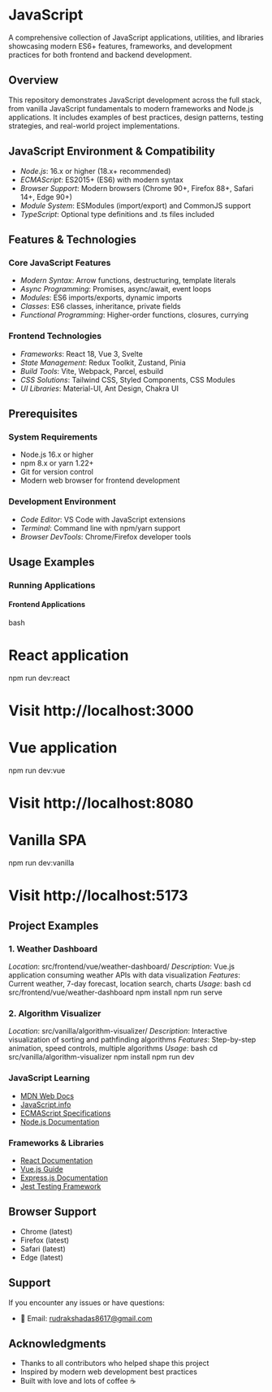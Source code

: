 # JavaScript

A comprehensive collection of JavaScript applications, utilities, and libraries showcasing modern ES6+ features, frameworks, and development practices for both frontend and backend development.

## Overview

This repository demonstrates JavaScript development across the full stack, from vanilla JavaScript fundamentals to modern frameworks and Node.js applications. It includes examples of best practices, design patterns, testing strategies, and real-world project implementations.

## JavaScript Environment & Compatibility

- *Node.js*: 16.x or higher (18.x+ recommended)
- *ECMAScript*: ES2015+ (ES6) with modern syntax
- *Browser Support*: Modern browsers (Chrome 90+, Firefox 88+, Safari 14+, Edge 90+)
- *Module System*: ESModules (import/export) and CommonJS support
- *TypeScript*: Optional type definitions and .ts files included

## Features & Technologies

### Core JavaScript Features
- *Modern Syntax*: Arrow functions, destructuring, template literals
- *Async Programming*: Promises, async/await, event loops
- *Modules*: ES6 imports/exports, dynamic imports
- *Classes*: ES6 classes, inheritance, private fields
- *Functional Programming*: Higher-order functions, closures, currying

### Frontend Technologies
- *Frameworks*: React 18, Vue 3, Svelte
- *State Management*: Redux Toolkit, Zustand, Pinia
- *Build Tools*: Vite, Webpack, Parcel, esbuild
- *CSS Solutions*: Tailwind CSS, Styled Components, CSS Modules
- *UI Libraries*: Material-UI, Ant Design, Chakra UI

## Prerequisites

### System Requirements
- Node.js 16.x or higher
- npm 8.x or yarn 1.22+
- Git for version control
- Modern web browser for frontend development

### Development Environment
- *Code Editor*: VS Code with JavaScript extensions
- *Terminal*: Command line with npm/yarn support
- *Browser DevTools*: Chrome/Firefox developer tools


## Usage Examples

### Running Applications

#### Frontend Applications
bash
# React application
npm run dev:react
# Visit http://localhost:3000

# Vue application
npm run dev:vue
# Visit http://localhost:8080

# Vanilla SPA
npm run dev:vanilla
# Visit http://localhost:5173


## Project Examples

### 1. Weather Dashboard
*Location*: src/frontend/vue/weather-dashboard/
*Description*: Vue.js application consuming weather APIs with data visualization
*Features*: Current weather, 7-day forecast, location search, charts
*Usage*:
bash
cd src/frontend/vue/weather-dashboard
npm install
npm run serve


### 2. Algorithm Visualizer
*Location*: src/vanilla/algorithm-visualizer/
*Description*: Interactive visualization of sorting and pathfinding algorithms
*Features*: Step-by-step animation, speed controls, multiple algorithms
*Usage*:
bash
cd src/vanilla/algorithm-visualizer
npm install
npm run dev

### JavaScript Learning
- [MDN Web Docs](https://developer.mozilla.org/en-US/docs/Web/JavaScript)
- [JavaScript.info](https://javascript.info/)
- [ECMAScript Specifications](https://tc39.es/ecma262/)
- [Node.js Documentation](https://nodejs.org/en/docs/)

### Frameworks & Libraries
- [React Documentation](https://reactjs.org/docs)
- [Vue.js Guide](https://vuejs.org/guide/)
- [Express.js Documentation](https://expressjs.com/)
- [Jest Testing Framework](https://jestjs.io/docs)

## Browser Support

- Chrome (latest)
- Firefox (latest)
- Safari (latest)
- Edge (latest)

## Support

If you encounter any issues or have questions:
- 📧 Email: rudrakshadas8617@gmail.com

## Acknowledgments

- Thanks to all contributors who helped shape this project
- Inspired by modern web development best practices
- Built with love and lots of coffee ☕

